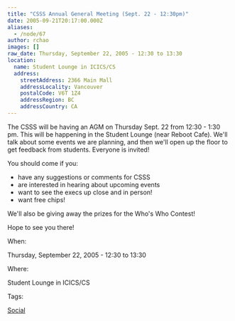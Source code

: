 ```yaml
---
title: "CSSS Annual General Meeting (Sept. 22 - 12:30pm)"
date: 2005-09-21T20:17:00.000Z
aliases:
  - /node/67
author: rchao
images: []
raw_date: Thursday, September 22, 2005 - 12:30 to 13:30
location:
  name: Student Lounge in ICICS/CS
  address:
    streetAddress: 2366 Main Mall
    addressLocality: Vancouver
    postalCode: V6T 1Z4
    addressRegion: BC
    addressCountry: CA
---
```


The CSSS will be having an AGM on Thursday Sept. 22 from 12:30 - 1:30 pm. This will be happening in the Student Lounge (near Reboot Cafe). We'll talk about some events we are planning, and then we'll open up the floor to get feedback from students. Everyone is invited!

You should come if you:
- have any suggestions or comments for CSSS
- are interested in hearing about upcoming events
- want to see the execs up close and in person!
- want free chips!

We'll also be giving away the prizes for the Who's Who Contest!

Hope to see you there!

When: 

Thursday, September 22, 2005 - 12:30 to 13:30

Where: 

Student Lounge in ICICS/CS

Tags: 

[Social](/social)
